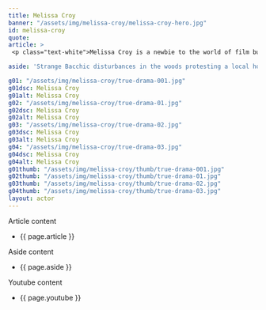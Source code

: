 ```yaml
---
title: Melissa Croy
banner: "/assets/img/melissa-croy/melissa-croy-hero.jpg"
id: melissa-croy
quote: 
article: >
 <p class="text-white">Melissa Croy is a newbie to the world of film but with a long list of theater credits she was immediately enticed by the concept of True Drama. “The Hamlet-esque, play-within-a-play storytelling of True Drama, really caught me,” explains Melissa, “It’s an interesting look into the pedagogical origins of drama. Along the way, we discover that the real tragedy is in the degradation of performance art into insensitive reality-based crime reenactments.  My character is introduced as Victim #2,” she laughs. “It’s a deliciously ironic play on the trope and an actress so desperately committed to her craft that she would accept any part – kind of hits home because, of course, I would. Victim #2 is a great part. But it was doubly fun to do this in a smart film that’s also struggling to captures the essence of true drama.”</p>

aside: 'Strange Bacchic disturbances in the woods protesting a local horror movie prompt a police investigation. A shadowy figure emerges.  Calling himself the God of Drama, he believes that he can achieve the seemingly impossible goal of returning drama to its original purpose – of preparing citizens for leadership in democracy. As the horror movie spirals out of control, and the Bacchae are consumed in violence - can officer Ailish Walsh discern the truth before a gruesome Greek drama unfolds? <br><br> Director James Thomas creates a Greek tragedy for our time. A horror story that looks at the original role of drama – as the companion invention of democracy – to shed light on how modern media is still working in our lives, in hidden ways, to rip us apart. True Drama is an alarm – a rare moment of clarity – a terrifying jolt - and an invitation to enjoy the true transcendental power of drama to help us envision a better Democracy. '

g01: "/assets/img/melissa-croy/true-drama-001.jpg"
g01dsc: Melissa Croy
g01alt: Melissa Croy
g02: "/assets/img/melissa-croy/true-drama-01.jpg"
g02dsc: Melissa Croy
g02alt: Melissa Croy 
g03: "/assets/img/melissa-croy/true-drama-02.jpg"
g03dsc: Melissa Croy  
g03alt: Melissa Croy 
g04: "/assets/img/melissa-croy/true-drama-03.jpg"
g04dsc: Melissa Croy
g04alt: Melissa Croy 
g01thumb: "/assets/img/melissa-croy/thumb/true-drama-001.jpg"
g02thumb: "/assets/img/melissa-croy/thumb/true-drama-01.jpg"
g03thumb: "/assets/img/melissa-croy/thumb/true-drama-02.jpg"
g04thumb: "/assets/img/melissa-croy/thumb/true-drama-03.jpg"
layout: actor
---
```


Article content
* {{ page.article }}

Aside content
* {{ page.aside }}

Youtube content
* {{ page.youtube }}


